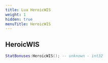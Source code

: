 ```yaml
---
title: Lua HeroicWIS
weight: 1
hidden: true
menuTitle: HeroicWIS
---
```

## HeroicWIS
```lua
StatBonuses:HeroicWIS(); -- unknown - int32
```